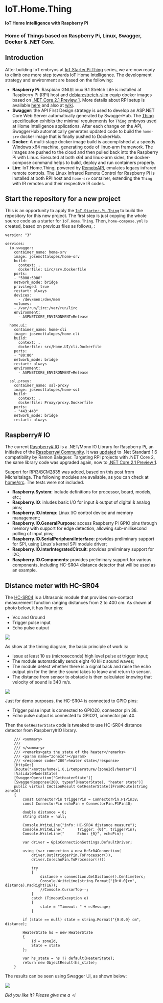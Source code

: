 # IoT.Home.Thing

#### IoT Home Intelligence with Raspberry Pi

### Home of Things based on Raspberry Pi, Linux, Swagger, Docker & .NET Core.

## Introduction

After building IoT embryos at [IoT.Starter.Pi.Thing](https://github.com/josemotta/IoT.Starter.Pi.Thing) series, we are now ready to climb one more step towards IoT Home Intelligence. The development strategy and environment are based on the following:  

- **Raspberry Pi**: Raspbian GNU/Linux 9.1 Stretch Lite is installed at Raspberry Pi (RPI) host and [debian:stretch-slim](https://github.com/dotnet/dotnet-docker/blob/master/2.1/runtime/stretch-slim/arm32v7/Dockerfile) equip docker images based on [.NET Core 2.1 Preview 1](https://blogs.msdn.microsoft.com/dotnet/2018/02/27/announcing-net-core-2-1-preview-1/). More details about RPI setup is available [here](https://github.com/josemotta/IoT.Starter.Pi.Thing/wiki/2.-IoT.Starter.Pi.Thing#2-setup) and also at [wiki](https://github.com/josemotta/IoT.Starter.Pi.Thing/wiki/RPI-Setup).
- **Swagger**: the API First Design strategy is used to develop an ASP.NET Core Web Server automatically generated by SwaggerHub. The [Thing specification](https://github.com/josemotta/IoT.Starter.Pi.Thing/wiki/2.-IoT.Starter.Pi.Thing#1-specs) exhibits the minimal requirements for `Thing` embryos used at Home Intelligence applications. After each change on the API, SwaggerHub automatically generates updated code to build the `home-srv` docker image that is finally pushed to DockerHub.
- **Docker**: A multi-stage docker image build is accomplished at a speedy Windows x64 machine, generating code of linux-arm framework. The images are pushed to the cloud and then pulled back into the Raspberry Pi with Linux. Executed at both x64 and linux-arm sides, the docker-compose command helps to build, deploy and run containers properly.
- **Lirc**: IoT.Home.Thing, powered by [RemoteAPI](https://app.swaggerhub.com/apis/motta/home/1.0.2#/Remote), emulates legacy infrared remote controls. The Linux Infrared Remote Control for Raspberry Pi is installed at both RPI host and `home-srv` container, extending the `Thing` with IR remotes and their respective IR codes.

## Start the repository for a new project

This is an opportunity to apply the [`IoT.Starter.Pi.Thing`](https://github.com/josemotta/IoT.Starter.Pi.Thing) to build the repository for this new project. The first step is just copying the whole  source code as a starter for `IoT.Home.Thing`. Then, `home-compose.yml` is created, based on previous files as follows, :

	version: "3"
	
	services:
	  io.swagger:
	    container_name: home-srv
	    image: josemottalopes/home-srv
	    build:
	      context: .
	      dockerfile: Lirc/srv.Dockerfile
	    ports:
	    - "5000:5000"
	    network_mode: bridge
	    privileged: true
	    restart: always
	    devices:
	      - /dev/mem:/dev/mem
	    volumes:
	    - /var/run/lirc:/var/run/lirc
	    environment:
	      - ASPNETCORE_ENVIRONMENT=Release
	
	  home.ui:
	    container_name: home-cli
	    image: josemottalopes/home-cli
	    build:
	      context: .
	      dockerfile: src/Home.UI/cli.Dockerfile
	    ports:
	    - "80:80"
	    network_mode: bridge
	    restart: always
	    environment:
	      - ASPNETCORE_ENVIRONMENT=Release
	 
	  ssl.proxy:
	    container_name: ssl-proxy
	    image: josemottalopes/home-ssl
	    build:
	      context: .
	      dockerfile: Proxy/proxy.Dockerfile
	    ports:
	    - "443:443"
	    network_mode: bridge
	    restart: always

## Raspberry# IO

The current [Raspberry# IO](https://github.com/raspberry-sharp/raspberry-sharp-io) is a .NET/Mono IO Library for Raspberry Pi, an initiative of the [Raspberry# Community](http://www.raspberry-sharp.org/). It was [updated](https://github.com/Ramon-Balaguer/raspberry-sharp-io) to .Net Standard 1.6 compatibility by Ramon Balaguer. Targeting RPI projects with .NET Core 2, the  same library code was upgraded again, now to [.NET Core 2.1 Preview 1](https://blogs.msdn.microsoft.com/dotnet/2018/02/27/announcing-net-core-2-1-preview-1/).

Support for RPi3/BCM2835 was added, based on this [post](https://github.com/raspberry-sharp/raspberry-sharp-io/issues/88) from Michaltalaga. The following modules are available, as you can check at [home/src](https://github.com/josemotta/IoT.Home.Thing/tree/master/home/src). The tests were not included. 

- **Raspberry.System**: include definitions for processor, board, models, etc.;
- **Raspberry.IO**: inludes basic I/O for input & output of digital & analog pins;
- **Raspberry.IO.Interop**: Linux I/O control device and memory management;
- **Raspberry.IO.GeneralPurpose**: access Raspberry Pi GPIO pins through memory with support for edge detection, allowing sub-millisecond polling of input pins;
- **Raspberry.IO.SerialPeripheralInterface**: provides preliminary support for SPI,  using Linux's kernel SPI module driver;
- **Raspberry.IO.InterIntegratedCircuit**: provides preliminary support for I2C;
- **Raspberry.IO.Components**: provides preliminary support for various components, including HC-SR04 distance detector that will be used as an example.

## Distance meter with HC-SR04


The [HC-SR04](http://www.micropik.com/PDF/HCSR04.pdf) is a Ultrasonic module that provides non-contact measurement function ranging distances from 2 to 400 cm. As shown at photo below, it has four pins:

- Vcc and Ground
- Trigger pulse input
- Echo pulse output

![](https://i.imgur.com/AaAC7GV.jpg)

As show at the timing diagram, the basic principle of work is:

- Issue at least 10 us (microseconds) high level pulse at trigger input;
- The module automatically sends eight 40 kHz sound waves;
- The module detect whether there is a signal back and raise the echo output pin for the time the sound takes to leave and return to sensor.
- The distance from sensor to obstacle is then calculated knowing that velocity of sound is 340 m/s.

![](https://i.imgur.com/Cfk7LhM.png)

Just for demo purposes, the HC-SR04 is connected to GPIO pins:

- Trigger pulse input is connected to GPIO20, connector pin 38.
- Echo pulse output is connected to GPIO21, connector pin 40.

Then the `GetHeaterState` code is tweaked to use HC-SR04 distance detector from Raspberry#IO library.

        /// <summary>
        /// 
        /// </summary>
        /// <remarks>gets the state of the heater</remarks>
        /// <param name="zoneId"></param>
        /// <response code="200">heater state</response>
        [HttpGet]
        [Route("/motta/home/1.0.1/temperature/{zoneId}/heater")]
        [ValidateModelState]
        [SwaggerOperation("GetHeaterState")]
        [SwaggerResponse(200, typeof(HeaterState), "heater state")]
        public virtual IActionResult GetHeaterState([FromRoute]string zoneId)
        {
            const ConnectorPin triggerPin = ConnectorPin.P1Pin38;
            const ConnectorPin echoPin = ConnectorPin.P1Pin40;

            double distance = 0;
            string state = null;

            Console.WriteLine("info: HC-SR04 distance measure");
            Console.WriteLine("      Trigger: {0}", triggerPin);
            Console.WriteLine("      Echo: {0}", echoPin);

            var driver = GpioConnectionSettings.DefaultDriver;

            using (var connection = new HcSr04Connection(
                driver.Out(triggerPin.ToProcessor()),
                driver.In(echoPin.ToProcessor())))

                try
                {
                    distance = connection.GetDistance().Centimeters;
                    Console.WriteLine(string.Format("{0:0.0}cm", distance).PadRight(16));
                    //Console.CursorTop--;
                }
                catch (TimeoutException e)
                {
                    state = "Timeout: " + e.Message;
                }

            if (state == null) state = string.Format("{0:0.0} cm", distance);

            HeaterState hs = new HeaterState
            {
                Id = zoneId,
                State = state
            };

            var hs_state = hs ?? default(HeaterState);
            return new ObjectResult(hs_state);
        }

The results can be seen using Swagger UI, as shown below:

![](https://i.imgur.com/LhjmNpn.png)



*Did you like it? Please give me a :star:!*